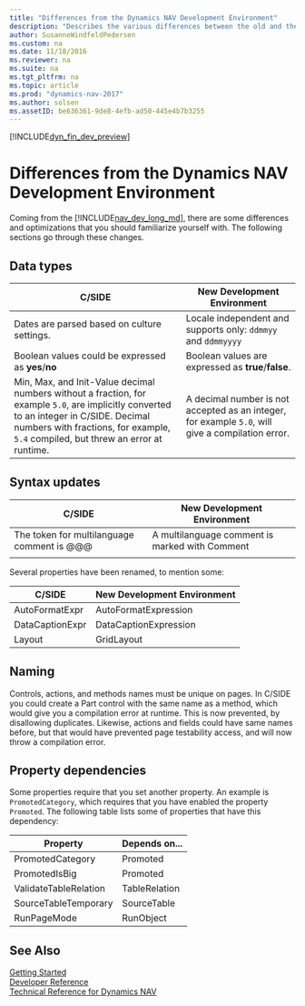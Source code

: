 ```yaml
---
title: "Differences from the Dynamics NAV Development Environment"
description: "Describes the various differences between the old and the new development environment"
author: SusanneWindfeldPedersen
ms.custom: na
ms.date: 11/18/2016
ms.reviewer: na
ms.suite: na
ms.tgt_pltfrm: na
ms.topic: article
ms.prod: "dynamics-nav-2017"
ms.author: solsen
ms.assetID: be636361-9de8-4efb-ad50-445e4b7b3255
---
```


[!INCLUDE[dyn_fin_dev_preview](../dynamics-nav/includes/newdev_dev_preview.md)]

# Differences from the Dynamics NAV Development Environment
Coming from the [!INCLUDE[nav_dev_long_md](includes/nav_dev_long_md.md)], there are some differences and optimizations that you should familiarize yourself with. The following sections go through these changes.  

## Data types
|C/SIDE|New Development Environment|
|------|---------------------------|
|Dates are parsed based on culture settings.| Locale independent and supports only: ```ddmmyy``` and ```ddmmyyyy```|
|Boolean values could be expressed as **yes**/**no**| Boolean values are expressed as **true**/**false**.|
|Min, Max, and Init-Value decimal numbers without a fraction, for example ```5.0```, are implicitly converted to an integer in C/SIDE. Decimal numbers with fractions, for example, ```5.4``` compiled, but threw an error at runtime.|A decimal number is not accepted as an integer, for example ```5.0```, will give a compilation error.|

## Syntax updates
|C/SIDE|New Development Environment|
|------|---------------------------|
|The token for multilanguage comment is @@@|A multilanguage comment is marked with Comment|
||<!--Property values are considered syntax elements, thus they should obey the standard AL escaping rules.-->  |

Several properties have been renamed, to mention some:

|C/SIDE|New Development Environment|
|------|---------------------------|
|AutoFormatExpr|AutoFormatExpression|
|DataCaptionExpr|DataCaptionExpression|
|Layout|GridLayout|

## Naming
Controls, actions, and methods names must be unique on pages. In C/SIDE you could create a Part control with the same name as a method, which would give you a compilation error at runtime. This is now prevented, by disallowing duplicates. Likewise, actions and fields could have same names before, but that would have prevented page testability access, and will now throw a compilation error. <!-- check if this is correctly interpreted -->

## Property dependencies
Some properties require that you set another property. An example is ```PromotedCategory```, which requires that you have enabled the property ```Promoted```. The following table lists some of properties that have this dependency:

|Property|Depends on...|
|--------|-------------|
|PromotedCategory|Promoted|
|PromotedIsBig|Promoted|
|ValidateTableRelation|TableRelation|
|SourceTableTemporary|SourceTable|
|RunPageMode|RunObject| 

## See Also
[Getting Started](newdev-get-started.md)    
[Developer Reference](newdev-reference-overview.md)  
[Technical Reference for Dynamics NAV](technical-reference.md)
